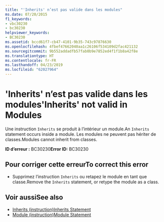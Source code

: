 ```yaml
---
title: "'Inherits' n’est pas valide dans les modules"
ms.date: 07/20/2015
f1_keywords:
- vbc30230
- bc30230
helpviewer_keywords:
- BC30230
ms.assetid: bccd61f7-cb47-4101-9b35-743c97876630
ms.openlocfilehash: 4fbef47662040aa1c26106f534109d2fac421132
ms.sourcegitcommit: 9b552addadfb57fab0b9e7852ed4f1f1b8a42f8e
ms.translationtype: HT
ms.contentlocale: fr-FR
ms.lasthandoff: 04/23/2019
ms.locfileid: "62027964"
---
```

# <a name="inherits-not-valid-in-modules"></a><span data-ttu-id="92eac-102">'Inherits' n’est pas valide dans les modules</span><span class="sxs-lookup"><span data-stu-id="92eac-102">'Inherits' not valid in Modules</span></span>
<span data-ttu-id="92eac-103">Une instruction `Inherits` se produit à l’intérieur un module.</span><span class="sxs-lookup"><span data-stu-id="92eac-103">An `Inherits` statement occurs inside a module.</span></span> <span data-ttu-id="92eac-104">Les modules ne peuvent pas hériter de classes.</span><span class="sxs-lookup"><span data-stu-id="92eac-104">Modules cannot inherit from classes.</span></span>  
  
 <span data-ttu-id="92eac-105">**ID d’erreur :** BC30230</span><span class="sxs-lookup"><span data-stu-id="92eac-105">**Error ID:** BC30230</span></span>  
  
## <a name="to-correct-this-error"></a><span data-ttu-id="92eac-106">Pour corriger cette erreur</span><span class="sxs-lookup"><span data-stu-id="92eac-106">To correct this error</span></span>  
  
- <span data-ttu-id="92eac-107">Supprimez l’instruction `Inherits` ou retapez le module en tant que classe.</span><span class="sxs-lookup"><span data-stu-id="92eac-107">Remove the `Inherits` statement, or retype the module as a class.</span></span>  
  
## <a name="see-also"></a><span data-ttu-id="92eac-108">Voir aussi</span><span class="sxs-lookup"><span data-stu-id="92eac-108">See also</span></span>

- [<span data-ttu-id="92eac-109">Inherits (instruction)</span><span class="sxs-lookup"><span data-stu-id="92eac-109">Inherits Statement</span></span>](../../visual-basic/language-reference/statements/inherits-statement.md)
- [<span data-ttu-id="92eac-110">Module (instruction)</span><span class="sxs-lookup"><span data-stu-id="92eac-110">Module Statement</span></span>](../../visual-basic/language-reference/statements/module-statement.md)
